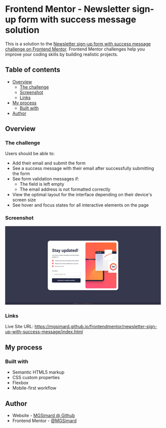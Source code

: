 # Frontend Mentor - Newsletter sign-up form with success message solution

This is a solution to the [Newsletter sign-up form with success message challenge on Frontend Mentor](https://www.frontendmentor.io/challenges/newsletter-signup-form-with-success-message-3FC1AZbNrv). Frontend Mentor challenges help you improve your coding skills by building realistic projects. 

## Table of contents

- [Overview](#overview)
  - [The challenge](#the-challenge)
  - [Screenshot](#screenshot)
  - [Links](#links)
- [My process](#my-process)
  - [Built with](#built-with)
- [Author](#author)

## Overview

### The challenge

Users should be able to:

- Add their email and submit the form
- See a success message with their email after successfully submitting the form
- See form validation messages if:
  - The field is left empty
  - The email address is not formatted correctly
- View the optimal layout for the interface depending on their device's screen size
- See hover and focus states for all interactive elements on the page

### Screenshot

![](./screenshot.jpg)

### Links

Live Site URL: https://mgsimard.github.io/frontendmentor/newsletter-sign-up-with-success-message/index.html

## My process

### Built with

- Semantic HTML5 markup
- CSS custom properties
- Flexbox
- Mobile-first workflow

## Author

- Website - [MGSimard @ Github](https://mgsimard.github.io/)
- Frontend Mentor - [@MGSimard](https://www.frontendmentor.io/profile/MGSimard)
